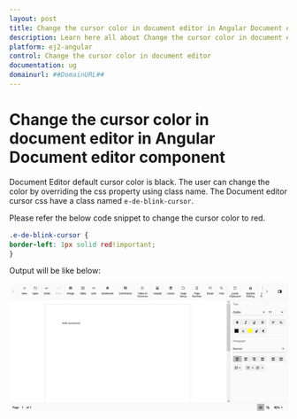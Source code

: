 ```yaml
---
layout: post
title: Change the cursor color in document editor in Angular Document editor component | Syncfusion
description: Learn here all about Change the cursor color in document editor in Syncfusion Angular Document editor component of Syncfusion Essential JS 2 and more.
platform: ej2-angular
control: Change the cursor color in document editor 
documentation: ug
domainurl: ##DomainURL##
---
```


# Change the cursor color in document editor in Angular Document editor component

Document Editor default cursor color is black. The user can change the color by overriding the css property using class name. The Document editor cursor css have a class named `e-de-blink-cursor`.

Please refer the below code snippet to change the cursor color to red.

```css
.e-de-blink-cursor {
border-left: 1px solid red!important;
}
```

Output will be like below:

![Change the cursor color in document editor](../images/cursor-css.png)
